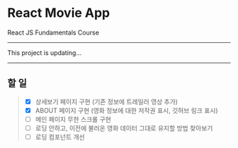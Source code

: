 # React Movie App

React JS Fundamentals Course

---

This project is updating...

-----------------------------------------------------
## 할 일

> - [x] 상세보기 페이지 구현 (기존 정보에 트레일러 영상 추가)
> - [x] ABOUT 페이지 구현 (영화 정보에 대한 저작권 표시, 깃허브 링크 표시)
> - [ ] 메인 페이지 무한 스크롤 구현
> - [ ] 로딩 안하고, 이전에 불러온 영화 데이터 그대로 유지할 방법 찾아보기
> - [ ] 로딩 컴포넌트 개선